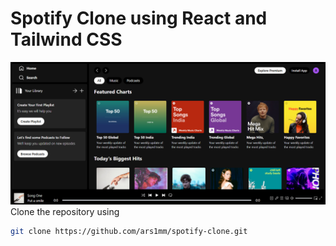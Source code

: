# Spotify Clone using React and Tailwind CSS
![alt text](https://github.com/ars1mm/spotify-clone/blob/main/readme_pic.PNG)
Clone the repository using
```bash
git clone https://github.com/ars1mm/spotify-clone.git
```




